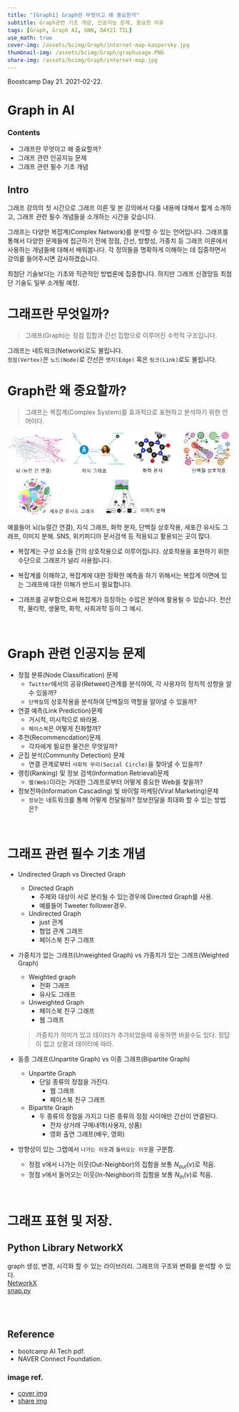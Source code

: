 ```yaml
---
title: "[Graph1] Graph란 무엇이고 왜 중요한가"
subtitle: Graph관련 기초 개념, 인공지능 문제, 중요한 이유
tags: [Graph, Graph AI, GNN, DAY21 TIL]
use_math: true
cover-img: /assets/bcimg/Graph/internet-map-kaspersky.jpg
thumbnail-img: /assets/bcimg/Graph/graphusage.PNG
share-img: /assets/bcimg/Graph/internet-map.jpg
---
```


Boostcamp Day 21. 2021-02-22.


# Graph in AI

### Contents
- 그래프란 무엇이고 왜 중요할까?
- 그래프 관련 인공지능 문제
- 그래프 관련 필수 기초 개념

## Intro
그래프 강의의 첫 시간으로 그래프 이론 및 본 강의에서 다룰 내용에 대해서 짧게 소개하고, 그래프 관련 필수 개념들을 소개하는 시간을 갖습니다.

그래프는 다양한 복잡계(Complex Network)를 분석할 수 있는 언어입니다. 그래프를 통해서 다양한 문제들에 접근하기 전에 정점, 간선, 방향성, 가중치 등 그래프 이론에서 사용하는 개념들에 대해서 배워봅니다. 각 정의들을 명확하게 이해하는 데 집중하면서 강의를 들어주시면 감사하겠습니다. 

최첨단 기술보다는 기초와 직관적인 방법론에 집중합니다. 하지만 그래프 신경망등 최첨단 기술도 일부 소개될 예정.

# 그래프란 무엇일까?
> 그래프(Graph)는 정점 집합과 간선 집합으로 이루어진 수학적 구조입니다.  
 

그래프는 네트워크(Network)로도 불립니다.  
`정점(Vertex)`은 `노드(Node)`로 간선은 `엣지(Edge)` 혹은 `링크(Link)`로도 불립니다.


# Graph란 왜 중요할까?
> 그래프는 복잡계(Complex System)를 효과적으로 표현하고 분석하기 위한 언어이다.

<img src="/assets/bcimg/Graph/graphusage.PNG">

예를들어 뇌(뉴럴간 연결), 지식 그래프, 화학 분자, 단백질 상호작용, 세포간 유사도 그래프, 이미지 분해. SNS, 위키피디아 문서검색 등 적용되고 활용되는 곳이 많다.

- 복잡계는 구성 요소들 간의 상호작용으로 이루어집니다. 상호작용을 표현하기 위한 수단으로 그래프가 널리 사용됩니다.

- 복잡계를 이해하고, 복잡계에 대한 정확한 예측을 하기 위해서는 복잡계 이면에 있는 그래프에 대한 이해가 반드시 필요합니다.

- 그래프를 공부함으로써 복잡계가 등장하는 수많은 분야에 활용될 수 있습니다. 전산학, 물리학, 생물학, 화학, 사회과학 등이 그 예시.

<br>
  
# Graph 관련 인공지능 문제
- 정점 분류(Node Classification) 문제
    - `Twitter`에서의 공유(Retweet)관계를 분석하여, 각 사용자의 정치적 성향을 알 수 있을까?
    - `단백질`의 상호작용을 분석하여 단백질의 역할을 알아낼 수 있을까?
- 연결 예측(Link Prediction)문제
    - 거시적, 미시적으로 바라봄.
    - `페이스북`은 어떻게 진화할까?
- 추천(Recommencdation)문제
    - 각자에게 필요한 물건은 무엇일까?
- 군집 분석(Community Detection) 문제
    - 연결 관계로부터 `사회적 무리(Social Circle)`을 찾아낼 수 있을까?
- 랭킹(Ranking) 및 정보 검색(Information Retrieval)문제
    - `웹(Web)`이라는 거대한 그래프로부터 어떻게 중요한 Web을 찾을까?
- 정보전파(Information Cascading) 빛 바이럴 마케팅(Viral Marketing)문제
    - `정보`는 네트워크를 통해 어떻게 전달될까? 정보전달을 최대화 할 수 있는 방법은?


<br>

# 그래프 관련 필수 기초 개념
- Undirected Graph vs Directed Graph
    - Directed Graph
        - 주체와 대상이 서로 분리될 수 있는경우에 Directed Graph를 사용.
        - 예를들어 Tweeter follower경우.
    - Undirected Graph
        - just 관계
        - 협업 관계 그래프
        - 페이스북 친구 그래프

- 가중치가 없는 그래프(Unweighted Graph) vs 가중치가 있는 그래프(Weighted Graph)
    - Weighted graph
        - 전화 그래프
        - 유사도 그래프
    - Unweighted Graph
        - 페이스북 친구 그래프
        - 웹 그래프
    > 가중치가 의미가 있고 데이터가 추가되었을때 유용하면 바꿀수도 있다. 정답이 없고 상황과 데이터에 따라.

- 동종 그래프(Unpartite Graph) vs 이종 그래프(Bipartite Graph)
    - Unpartite Graph
        - 단일 종류의 정점을 가진다.
            - 웹 그래프
            - 페이스북 친구 그래프
    - Bipartite Graph
        - 두 종류의 정점을 가지고 다른 종류의 정점 사이에만 간선이 연결된다.
            - 전자 상거래 구매내역(사용자, 상품)
            - 영화 출연 그래프(배우, 영화)

- 방향성이 있는 그랩에서 `나가는 이웃`과 `들어오는 이웃`을 구분함.
    - 정점 $v$에서 나가는 이웃(Out-Neighbor)의 집함을 보통 $N_{out}(v)$로 적음.
    - 정점 $v$에서 들어오는 이웃(In-Neighbor)의 집함을 보통 $N_{in}(v)$로 적음.

<br>

# 그래프 표현 및 저장.
## Python Library NetworkX 
graph 생성, 변경, 시각화 할 수 있는 라이브러리. 그래프의 구조와 변화를 분석할 수 있다.  
[NetworkX](https://network.org/documentation/stable/index.html)  
[snap.py](https://snap.stanford.edu/snappy/)



<br><br>

## Reference

- bootcamp AI Tech pdf.
- NAVER Connect Foundation.

### image ref.
- [cover img](https://images.app.goo.gl/RHZeosLNwHRbSPxs5)
- [share img](https://www.google.com/url?sa=i&url=https%3A%2F%2Fmountpeaks.wordpress.com%2F2012%2F03%2F06%2Fwhat-has-the-internet-evolved-into-nowadays%2F&psig=AOvVaw3GI_KL7mc11tPnrZGzOKIl&ust=1614779239762000&source=images&cd=vfe&ved=0CAYQjRxqFwoTCMCn0cnfke8CFQAAAAAdAAAAABAF)
